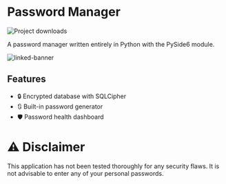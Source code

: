 # Password Manager
![Project downloads](https://img.shields.io/github/downloads/EmueI/password-manager/total)

 A password manager written entirely in Python with the PySide6 module. 

![linked-banner](https://i.ibb.co/4JBRMt7/Screenshot-2022-03-11-162837.png)


## Features

- 🔒 Encrypted database with SQLCipher
- 🔃 Built-in password generator 
- 🛡️ Password health dashboard

# ⚠️ Disclaimer

This application has not been tested thoroughly for any security flaws. It is not advisable to enter any of your personal passwords.

